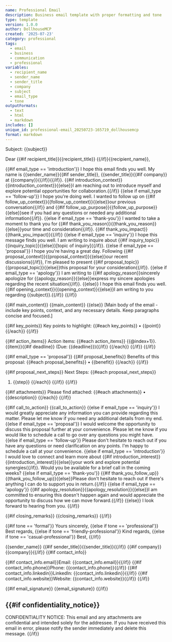```yaml
---
name: Professional Email
description: Business email template with proper formatting and tone
type: template
version: 1.0.0
author: DollhouseMCP
created: '2025-07-23'
category: professional
tags:
  - email
  - business
  - communication
  - professional
variables:
  - recipient_name
  - sender_name
  - sender_title
  - company
  - subject
  - email_type
  - tone
outputFormats:
  - text
  - html
  - markdown
includes: []
unique_id: professional-email_20250723-165719_dollhousemcp
format: markdown
---
```


Subject: {{subject}}

Dear {{#if recipient_title}}{{recipient_title}} {{/if}}{{recipient_name}},

{{#if email_type == 'introduction'}}
I hope this email finds you well. My name is {{sender_name}}{{#if sender_title}}, {{sender_title}}{{#if company}} at {{company}}{{/if}}{{/if}}. {{#if introduction_context}}{{introduction_context}}{{else}}I am reaching out to introduce myself and explore potential opportunities for collaboration.{{/if}}
{{else if email_type == 'follow-up'}}
I hope you're doing well. I wanted to follow up on {{#if follow_up_context}}{{follow_up_context}}{{else}}our previous conversation{{/if}} and {{#if follow_up_purpose}}{{follow_up_purpose}}{{else}}see if you had any questions or needed any additional information{{/if}}.
{{else if email_type == 'thank-you'}}
I wanted to take a moment to thank you for {{#if thank_you_reason}}{{thank_you_reason}}{{else}}your time and consideration{{/if}}. {{#if thank_you_impact}}{{thank_you_impact}}{{/if}}
{{else if email_type == 'inquiry'}}
I hope this message finds you well. I am writing to inquire about {{#if inquiry_topic}}{{inquiry_topic}}{{else}}[topic of inquiry]{{/if}}.
{{else if email_type == 'proposal'}}
I hope you're having a great day. Following {{#if proposal_context}}{{proposal_context}}{{else}}our recent discussions{{/if}}, I'm pleased to present {{#if proposal_topic}}{{proposal_topic}}{{else}}this proposal for your consideration{{/if}}.
{{else if email_type == 'apology'}}
I am writing to {{#if apology_reason}}sincerely apologize for {{apology_reason}}{{else}}express my sincere apologies regarding the recent situation{{/if}}.
{{else}}
I hope this email finds you well. {{#if opening_context}}{{opening_context}}{{else}}I am writing to you regarding {{subject}}.{{/if}}
{{/if}}

{{#if main_content}}
{{main_content}}
{{else}}
[Main body of the email - include key points, context, and any necessary details. Keep paragraphs concise and focused.]

{{#if key_points}}
Key points to highlight:
{{#each key_points}}
• {{point}}
{{/each}}
{{/if}}

{{#if action_items}}
Action items:
{{#each action_items}}
{{@index+1}}. {{item}}{{#if deadline}} (Due: {{deadline}}){{/if}}
{{/each}}
{{/if}}
{{/if}}

{{#if email_type == 'proposal'}}
{{#if proposal_benefits}}
Benefits of this proposal:
{{#each proposal_benefits}}
• {{benefit}}
{{/each}}
{{/if}}

{{#if proposal_next_steps}}
Next Steps:
{{#each proposal_next_steps}}
1. {{step}}
{{/each}}
{{/if}}
{{/if}}

{{#if attachments}}
Please find attached:
{{#each attachments}}
• {{description}}
{{/each}}
{{/if}}

{{#if call_to_action}}
{{call_to_action}}
{{else if email_type == 'inquiry'}}
I would greatly appreciate any information you can provide regarding this matter. Please let me know if you need any additional details from my end.
{{else if email_type == 'proposal'}}
I would welcome the opportunity to discuss this proposal further at your convenience. Please let me know if you would like to schedule a call to go over any questions you might have.
{{else if email_type == 'follow-up'}}
Please don't hesitate to reach out if you have any questions or need clarification on any points. I'm happy to schedule a call at your convenience.
{{else if email_type == 'introduction'}}
I would love to connect and learn more about {{#if introduction_interest}}{{introduction_interest}}{{else}}your work and explore potential synergies{{/if}}. Would you be available for a brief call in the coming weeks?
{{else if email_type == 'thank-you'}}
{{#if thank_you_follow_up}}{{thank_you_follow_up}}{{else}}Please don't hesitate to reach out if there's anything I can do to support you in return.{{/if}}
{{else if email_type == 'apology'}}
{{#if apology_resolution}}{{apology_resolution}}{{else}}I am committed to ensuring this doesn't happen again and would appreciate the opportunity to discuss how we can move forward.{{/if}}
{{else}}
I look forward to hearing from you.
{{/if}}

{{#if closing_remarks}}
{{closing_remarks}}
{{/if}}

{{#if tone == 'formal'}}
Yours sincerely,
{{else if tone == 'professional'}}
Best regards,
{{else if tone == 'friendly-professional'}}
Kind regards,
{{else if tone == 'casual-professional'}}
Best,
{{/if}}

{{sender_name}}
{{#if sender_title}}{{sender_title}}{{/if}}
{{#if company}}{{company}}{{/if}}
{{#if contact_info}}

{{#if contact_info.email}}Email: {{contact_info.email}}{{/if}}
{{#if contact_info.phone}}Phone: {{contact_info.phone}}{{/if}}
{{#if contact_info.linkedin}}LinkedIn: {{contact_info.linkedin}}{{/if}}
{{#if contact_info.website}}Website: {{contact_info.website}}{{/if}}
{{/if}}

{{#if email_signature}}
{{email_signature}}
{{/if}}

{{#if confidentiality_notice}}
---
CONFIDENTIALITY NOTICE: This email and any attachments are confidential and intended solely for the addressee. If you have received this email in error, please notify the sender immediately and delete this message.
{{/if}}
